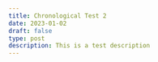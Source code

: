 ```yaml
---
title: Chronological Test 2
date: 2023-01-02
draft: false
type: post
description: This is a test description
---
```


